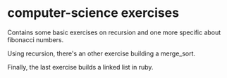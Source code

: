 # computer-science exercises

Contains some basic exercises on recursion and one more specific about fibonacci numbers.

Using recursion, there's an other exercise building a merge_sort.

Finally, the last exercise builds a linked list in ruby.

